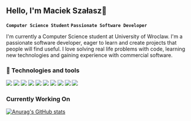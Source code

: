 ## Hello, I'm Maciek Szałasz👋

**`Computer Science Student`** **`Passionate Software Developer`**

I'm currently a Computer Science student at University of Wroclaw. I'm a passionate software developer, eager to learn and create projects that people will find useful.
I love solving real life problems with code, learning new technologies and gaining experience with commercial software.

### 🧰 Technologies and tools 

<img src="https://cdn.jsdelivr.net/gh/devicons/devicon@latest/icons/nextjs/nextjs-original.svg" />
<img src="https://cdn.jsdelivr.net/gh/devicons/devicon@latest/icons/javascript/javascript-original.svg" />
<img src="https://cdn.jsdelivr.net/gh/devicons/devicon@latest/icons/typescript/typescript-original.svg" />
<img src="https://cdn.jsdelivr.net/gh/devicons/devicon@latest/icons/react/react-original.svg" />
<img src="https://cdn.jsdelivr.net/gh/devicons/devicon@latest/icons/tailwindcss/tailwindcss-original.svg" />
<img src="https://cdn.jsdelivr.net/gh/devicons/devicon@latest/icons/python/python-original.svg" />
<img src="https://cdn.jsdelivr.net/gh/devicons/devicon@latest/icons/java/java-original.svg" />
<img src="https://cdn.jsdelivr.net/gh/devicons/devicon@latest/icons/mongodb/mongodb-original.svg" />
<img src="https://cdn.jsdelivr.net/gh/devicons/devicon@latest/icons/git/git-original.svg" />
<img src="https://cdn.jsdelivr.net/gh/devicons/devicon@latest/icons/postgresql/postgresql-original.svg" />
          
### Currently Working On




[![Anurag's GitHub stats](https://github-readme-stats.vercel.app/api?mszal447=anuraghazra)](https://github.com/anuraghazra/github-readme-stats)

